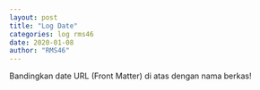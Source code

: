 ```yaml
---
layout: post
title: "Log Date"
categories: log rms46
date: 2020-01-08
author: "RMS46"
---
```


Bandingkan date URL (Front Matter) di atas dengan nama berkas!

